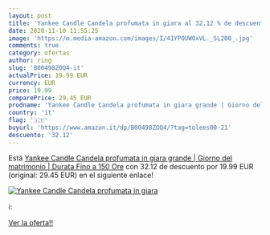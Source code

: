 ```yaml
---
layout: post
title: 'Yankee Candle Candela profumata in giara al 32.12 % de descuento'
date: 2020-11-10 11:55:25
image: 'https://m.media-amazon.com/images/I/41YPOUW0xVL._SL200_.jpg'
comments: true
category: ofertas
author: ring
slug: 'B00498ZOQ4-it'
actualPrice: 19.99 EUR
currency: EUR
price: 19.99
comparePrice: 29.45 EUR
prodname: 'Yankee Candle Candela profumata in giara grande | Giorno del matrimonio | Durata Fino a 150 Ore'
country: 'it'
flag: '🇮🇹'
buyurl: 'https://www.amazon.it/dp/B00498ZOQ4/?tag=tolees00-21'
descuento: '32.12'
---
```


Está [Yankee Candle Candela profumata in giara grande | Giorno del matrimonio | Durata Fino a 150 Ore](https://www.amazon.it/dp/B00498ZOQ4/?tag=tolees00-21) con 32.12 de descuento por 19.99 EUR (original: 29.45 EUR) en el siguiente enlace!

[![Yankee Candle Candela profumata in giara](https://m.media-amazon.com/images/I/41YPOUW0xVL._SL200_.jpg)](https://www.amazon.it/dp/B00498ZOQ4/?tag=tolees00-21)

ℹ️:


[Ver la oferta!!](https://www.amazon.it/dp/B00498ZOQ4/?tag=tolees00-21)

